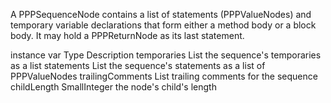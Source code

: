 A PPPSequenceNode contains a list of statements (PPPValueNodes) and temporary variable declarations that form either a method body or a block body. It may hold a PPPReturnNode as its last statement.

instance var 		Type 				Description
temporaries 		List 				the sequence's temporaries as a list 
statements			List 				the sequence's statements as a list of PPPValueNodes
trailingComments 	List 				trailing comments for the sequence
childLength		SmallInteger 		the node's child's length